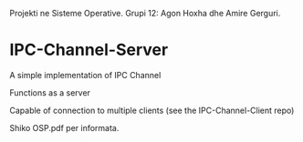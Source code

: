 Projekti ne Sisteme Operative. Grupi 12: Agon Hoxha dhe Amire Gerguri.

# IPC-Channel-Server

A simple implementation of IPC Channel

Functions as a server

Capable of connection to multiple clients (see the IPC-Channel-Client repo)


Shiko OSP.pdf per informata.
